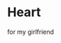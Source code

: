 # Heart
for my girlfriend
<style>
    .back {
      position: fixed;
      padding: 0;
      margin: 0;
      top: 0;
      left: 0;
      width: 100%;
      height: 100%;
      background: white;
      animation-name: backdiv;
      animation-duration: infinite; 
      
    }
  
    .heart {
      position: absolute;
      margin: auto;
      top: 0;
      right: 0;
      bottom: 0;
      left: 0;
      background-color: pink;
      height: 50px;
      width: 50px;
      transform: rotate(-45deg);
      animation-name: beat;
      animation-duration: infinite;
      
    }
    .heart:after {
      background-color: pink;
      content: "";
      border-radius: 50%;
      position: absolute;
      width: 50px;
      height: 50px;
      top: 0px;
      left: 25px;
    }
    .heart:before {
      background-color: pink;
      content: "";
      border-radius: 50%;
      position: absolute;
      width: 50px;
      height: 50px;
      top: -25px;
      left: 0px;
    }
  
    @keyframes backdiv {
      50% {
        background: #ffe6f2;
      }
    }
  
    @keyframes beat {
      0% {
        transform: scale(1) rotate(-45deg);
      }
      50% {
        transform: scale(0.6) rotate(-45deg);
      }
    }
